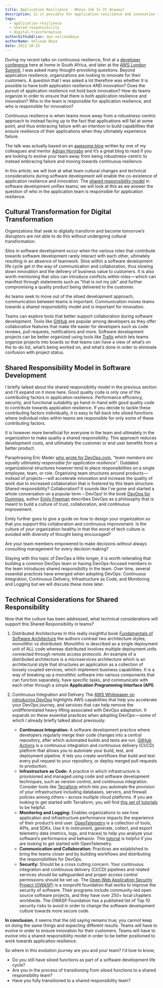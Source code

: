 ```yaml
---
title: Application Resilience - Whose Job Is It Anyway?
description: Is it possible for application resilience and innovation to co-exist? In this article, we will look at what team cultural changes and technical considerations during software development ensure the co-existence of application resilience and innovation. 
tags:
  - application-resilience
  - shared-responsibility
  - digital-transformation
authorGithubAlias: aws-veliswaboya
authorName: Veliswa Boya
date: 2022-10-25
---
```


During my recent talks on continuous resilience, first at a [developer conference](https://www.devconf.co.za/) here at home in South Africa, and later at the [AWS London Summit](https://aws.amazon.com/events/summits/london/agenda/), I was asked many thought-provoking questions.
Beyond application resilience, organizations are looking to innovate for their customers. A question that I was asked a lot therefore was whether it is possible to have both application resilience AND innovation? Does the pursuit of application resilience not hold back innovation? How do teams organize in order to ensure that there is both application resilience and innovation? Who in the team is responsible for application resilience, and who is responsible for innovation?

Continuous resilience is when teams move away from a robustness-centric approach to instead facing up to the fact that applications will fail at some point, and thus embracing failure with an intention to build capabilities that ensure resilience of their applications when they ultimately experience failure.

The talk was actually based on an [awesome blog](https://medium.com/the-cloud-architect/towards-continuous-resilience-3c7fbc5d232b) written by one of my colleagues and mentor [Adrian Hornsby](https://twitter.com/adhorn) and it’s a great blog to read if you are looking to evolve your team away from being robustness-centric to instead embracing failure and moving towards continuous resilience.

In this article; we will look at what team cultural changes and technical considerations during software development will enable the co-existence of application resilience and innovation. 
The [shared responsibility model](https://docs.aws.amazon.com/whitepapers/latest/disaster-recovery-workloads-on-aws/shared-responsibility-model-for-resiliency.html) in software development unifies teams; we will look at this as we answer the question of who in the application team is responsible for application resilience.

## Cultural Transformation for Digital Transformation

Organizations that seek to digitally transform and become tomorrow’s disruptors are not able to do this without undergoing cultural transformation.

Silos in software development occur when the various roles that contribute towards software development rarely interact with each other, ultimately resulting in an absence of teamwork. Silos within a software development life cycle get in the way of communication and collaboration, thus slowing down innovation and the delivery of business value to customers. It is also worth mentioning that silos can introduce conflicts within roles — which can manifest through statements such as "that is not my job" and further compromising a quality product being delivered to the customer.

As teams seek to move out of the siloed development approach, communication between teams is important. Communication moves teams towards a shared responsibility model and is important for innovation.

Teams can explore tools that better support collaboration during software development. Tools like [GitHub](https://github.com/) are popular among developers as they offer collaborative features that make life easier for developers such as code reviews, pull requests, notifications and more.
Software development projects can be better organized using tools like [Trello](https://trello.com/) which lets teams organize projects into boards so that teams can have a view of what’s on the to-do list, what’s being worked on, and what’s done in order to eliminate confusion with project status.

## Shared Responsibility Model in Software Development

I briefly talked about the shared responsibility model in the previous section and I’ll expand on it more here.
Good quality code is only one of the contributing factors in application resilience. Performance efficiency, security, and functional suitability go hand-in-hand with good quality code to contribute towards application resilience.
If you decide to tackle these contributing factors individually, it is easy to fall back into siloed functions where individual roles within teams are responsible for only some of these contributing factors.

It is however more beneficial for everyone in the team and ultimately in the organization to make quality a shared responsibility. This approach reduces development costs, and ultimately the customer or end user benefits from a better product.

Paraphrasing Eric Mader [who wrote for DevOps.com](https://devops.com/solving-the-devops-accountability-problem/), _"team members are equally ultimately responsible for application resilience"_. Outdated organizational structures however tend to place responsibilities on a single employee, team, or role. Organizing team structures around products — instead of projects — will accelerate innovation and increase the quality of work due to increased collaboration that is fostered by this team structure.
Shared responsibility? Collaboration? It sounds like I’ve gone and started a whole conversation on a popular term – DevOps!
In the book [DevOps for Dummies](https://www.amazon.com/DevOps-Dummies-Computer-Tech/dp/1119552222), author [Emily Freeman](https://twitter.com/editingemily/) describes DevOps as a philosophy that is meant to build a culture of trust, collaboration, and continuous improvement.

Emily further goes to give a guide on how to design your organization so that you support this collaboration and continuous improvement. Is the culture of your organization healthy in that the worst of tech culture is avoided with diversity of thought being encouraged?

Are your team members empowered to make decisions without always consulting management for every decision making?

Staying with this topic of DevOps a little longer, it is worth reiterating that building a common DevOps team or having DevOps-focused members in the team introduces shared responsibility in the team.
Over time, several essential practices have emerged when adopting DevOps: Continuous Integration, Continuous Delivery, Infrastructure as Code, and Monitoring and Logging but we will discuss these more later.

## Technical Considerations for Shared Responsibility

Now that the culture has been addressed, what technical considerations will support this Shared Responsibility in teams?

1. Distributed Architectures
In this really insightful book [Fundamentals of Software Architecture](http://fundamentalsofsoftwarearchitecture.com/) the authors contrast two architecture styles; monolithic vs distributed. Monolithic is described as a single deployment unit of ALL code whereas distributed involves multiple deployment units connected through remote access protocols. An example of a distributed architecture is a microservices architecture which is an architectural style that structures an application as a collection of loosely coupled services, which implement business capabilities.
It is a way of breaking up a monolithic software into various components that can function separately, have specific tasks, and communicate with each other through a simple **Application Programming Interface (API)**.
2. Continuous Integration and Delivery
The [AWS Whitepaper on introducing DevOps](https://docs.aws.amazon.com/whitepapers/latest/introduction-devops-aws/introduction.html) highlights AWS capabilities that help you accelerate your DevOps journey, and services that can help remove the undifferentiated heavy lifting associated with DevOps adaptation. It expands on these essential practices when adopting DevOps — some of which I already briefly talked about previously:

    - **Continuous Integration:** A software development practice where developers regularly merge their code changes into a central repository, after which automated builds and tests are run. [GitHub Actions](https://docs.github.com/en/actions/learn-github-actions/understanding-github-actions) is a continuous integration and continuous delivery (CI/CD) platform that allows you to automate your build, test, and deployment pipeline. It lets you create workflows that build and test every pull request to your repository, or deploy merged pull requests to production.
    - **Infrastructure as Code:** A practice in which infrastructure is provisioned and managed using code and software development techniques, such as version control, and continuous integration. Consider tools like [Terraform](https://www.terraform.io/) which lets you automate the provision of your infrastructure including databases, servers, and firewall policies among others – across multiple cloud platforms. If you are looking to get started with Terraform, you will find [this set of tutorials](https://learn.hashicorp.com/terraform) to be helpful.
    - **Monitoring and Logging:** Enables organizations to see how application and infrastructure performance impacts the experience of their product’s end user. [OpenTelemetry](https://opentelemetry.io/) is a collection of tools, APIs, and SDKs. Use it to instrument, generate, collect, and export telemetry data (metrics, logs, and traces) to help you analyze your software’s performance and behavior. This [tutorial](/posts/instrumenting-java-apps-using-opentelemetry/) is helpful if you are looking to get started with OpenTelemetry.
    - **Communication and Collaboration:** Practices are established to bring the teams closer and by building workflows and distributing the responsibilities for DevOps.
    - **Security:** Should be a cross cutting concern. Your continuous integration and continuous delivery (CI/CD) pipelines and related services should be safeguarded and proper access control permissions should be set up. The [Open Web Application Security Project (OWASP)](https://owasp.org/about/) is a nonprofit foundation that works to improve the security of software. Their programs include community-led open source software projects, and they have over 250+ local chapters worldwide. The OWASP Foundation has a published list of Top 10 security risks to avoid in order to change the software development culture towards more secure code.

**In conclusion**, it seems that the old saying remains true; you cannot keep on doing the same things and expecting different results. Teams will have to evolve in order to ensure innovation for their customers. Teams will have to evolve into a shared responsibility model in order to be better positioned to work towards application resilience.

So where in this evolution journey are you and your team? I'd love to know;

- Do you still have siloed functions as part of a software development life cycle?
- Are you in the process of transitioning from siloed functions to a shared  responsibility team?
- Have you fully transitioned to a shared responsibility team?
